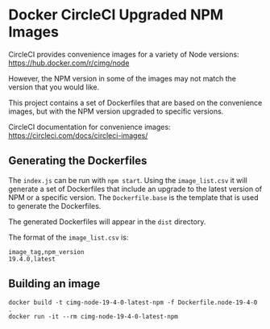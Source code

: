 # Docker CircleCI Upgraded NPM Images

CircleCI provides convenience images for a variety of Node versions: https://hub.docker.com/r/cimg/node

However, the NPM version in some of the images may not match the version that you would like.

This project contains a set of Dockerfiles that are based on the convenience images, but with the NPM version upgraded to specific versions.

CircleCI documentation for convenience images: https://circleci.com/docs/circleci-images/

## Generating the Dockerfiles

The `index.js` can be run with `npm start`. Using the `image_list.csv` it will generate a set of Dockerfiles that include an upgrade to the latest version of NPM or a specific version. The `Dockerfile.base` is the template that is used to generate the Dockerfiles.

The generated Dockerfiles will appear in the `dist` directory.

The format of the `image_list.csv` is:

```csv
image_tag,npm_version
19.4.0,latest
```

## Building an image

```shell
docker build -t cimg-node-19-4-0-latest-npm -f Dockerfile.node-19-4-0 .
docker run -it --rm cimg-node-19-4-0-latest-npm
```
